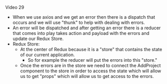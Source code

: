 Video 29

- When we use axios and we get an error then there is a dispatch that occurs and we will use "thunk" to help with dealing with errors.
- An error will be dispatched and after getting an error there is a reducer that comes into play takes action and payload with the errors and update our Redux Store.
- Redux Store:
  - At the center of Redux because it is a "store" that contains the state of our current application.
    - So for example the reducer will put the errors into this "store."
  - Once the errors are in the store we need to connect the AddProject component to the store in order to access the state which will allow us to get "props" which will allow us to get access to the errors.
